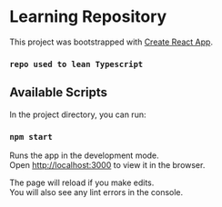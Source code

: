 # Learning Repository

This project was bootstrapped with [Create React App](https://github.com/facebook/create-react-app).

### `repo used to lean Typescript`

## Available Scripts

In the project directory, you can run:

### `npm start`

Runs the app in the development mode.\
Open [http://localhost:3000](http://localhost:3000) to view it in the browser.

The page will reload if you make edits.\
You will also see any lint errors in the console.


